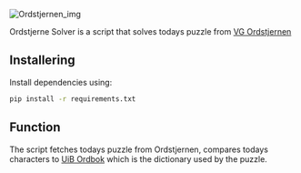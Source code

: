 ![Ordstjernen_img](https://github.com/Krydderbarn/Ordstjernen/assets/97196503/e810805a-8f79-4253-86d8-3b83ac2fcdc0)

Ordstjerne Solver is a script that solves todays puzzle from [VG Ordstjernen](https://www.vg.no/spill/ordstjernen)

## Installering
Install dependencies using:

``` sh
pip install -r requirements.txt
```

## Function
The script fetches todays puzzle from Ordstjernen, compares todays characters to [UiB Ordbok](https://ord.uib.no) which is the dictionary used by the puzzle.
